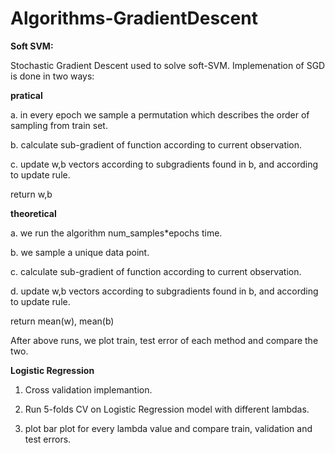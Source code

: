 
# Algorithms-GradientDescent

**Soft SVM:**

Stochastic Gradient Descent used to solve soft-SVM. 
Implemenation of SGD is done in two ways: 

**pratical**

a. in every epoch we sample a permutation which describes the order of sampling from train set.

b. calculate sub-gradient of function according to current observation.

c. update w,b vectors according to subgradients found in b, and according to update rule.

return w,b

**theoretical**

a. we run the algorithm num_samples*epochs time.

b. we sample a unique data point.

c. calculate sub-gradient of function according to current observation.

d. update w,b vectors according to subgradients found in b, and according to update rule.

return mean(w), mean(b)

After above runs, we plot train, test error of each method and compare the two.




**Logistic Regression**

1. Cross validation implemantion.

2. Run 5-folds CV on Logistic Regression model with different lambdas. 

3. plot bar plot for every lambda value and compare train, validation and test errors.
